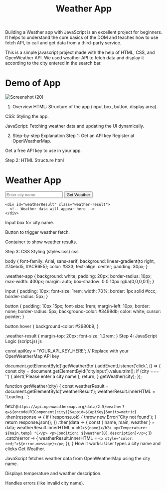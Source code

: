 # <h1 align="center">Weather App</h1>

<br>

Building a Weather app with JavaScript is an excellent project for beginners. It helps to understand the core basics of the DOM and teaches how to use fetch API, to call and get data from a third-party service.<br>

This is a simple javascript project made with the help of HTML, CSS, and OpenWeather API. We used weather API to fetch data and display it according to the city entered in the search bar.



# Demo of App

![Screenshot (20)](https://user-images.githubusercontent.com/90332218/194750372-b524eec3-5ef9-4f0c-b82b-770ec8850fc1.png)


1. Overview
HTML: Structure of the app (input box, button, display area).

CSS: Styling the app.

JavaScript: Fetching weather data and updating the UI dynamically.

2. Step-by-step Explanation
Step 1: Get an API key
Register at OpenWeatherMap.

Get a free API key to use in your app.

Step 2: HTML Structure
html

<!DOCTYPE html>
<html lang="en">
<head>
  <meta charset="UTF-8" />
  <meta name="viewport" content="width=device-width, initial-scale=1" />
  <title>Weather App</title>
  <link rel="stylesheet" href="styles.css" />
</head>
<body>
  <div class="weather-app">
    <h1>Weather App</h1>
    <input type="text" id="cityInput" placeholder="Enter city name" />
    <button id="getWeatherBtn">Get Weather</button>

    <div id="weatherResult" class="weather-result">
      <!-- Weather data will appear here -->
    </div>
  </div>

  <script src="script.js"></script>
</body>
</html>
Input box for city name.

Button to trigger weather fetch.

Container to show weather results.

Step 3: CSS Styling (styles.css)
css

body {
  font-family: Arial, sans-serif;
  background: linear-gradient(to right, #74ebd5, #ACB6E5);
  color: #333;
  text-align: center;
  padding: 30px;
}

.weather-app {
  background: white;
  padding: 20px;
  border-radius: 10px;
  max-width: 400px;
  margin: auto;
  box-shadow: 0 0 10px rgba(0,0,0,0.1);
}

input {
  padding: 10px;
  font-size: 1rem;
  width: 70%;
  border: 1px solid #ccc;
  border-radius: 5px;
}

button {
  padding: 10px 15px;
  font-size: 1rem;
  margin-left: 10px;
  border: none;
  border-radius: 5px;
  background-color: #3498db;
  color: white;
  cursor: pointer;
}

button:hover {
  background-color: #2980b9;
}

.weather-result {
  margin-top: 20px;
  font-size: 1.2rem;
}
Step 4: JavaScript Logic (script.js)
js

const apiKey = 'YOUR_API_KEY_HERE'; // Replace with your OpenWeatherMap API key

document.getElementById('getWeatherBtn').addEventListener('click', () => {
  const city = document.getElementById('cityInput').value.trim();
  if (city === '') {
    alert('Please enter a city name');
    return;
  }
  getWeather(city);
});

function getWeather(city) {
  const weatherResult = document.getElementById('weatherResult');
  weatherResult.innerHTML = 'Loading...';

  fetch(`https://api.openweathermap.org/data/2.5/weather?q=${encodeURIComponent(city)}&appid=${apiKey}&units=metric`)
    .then(response => {
      if (!response.ok) {
        throw new Error('City not found');
      }
      return response.json();
    })
    .then(data => {
      const { name, main, weather } = data;
      weatherResult.innerHTML = `
        <h2>${name}</h2>
        <p>Temperature: ${main.temp} °C</p>
        <p>Condition: ${weather[0].description}</p>
      `;
    })
    .catch(error => {
      weatherResult.innerHTML = `<p style="color: red;">${error.message}</p>`;
    });
}
How it works:
User types a city name and clicks Get Weather.

JavaScript fetches weather data from OpenWeatherMap using the city name.

Displays temperature and weather description.

Handles errors (like invalid city name).
